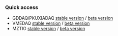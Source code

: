 ### Quick access

<!--
**wuhongyi/wuhongyi** is a ✨ _special_ ✨ repository because its `README.md` (this file) appears on your GitHub profile.

Here are some ideas to get you started:

- 🔭 I’m currently working on ...
- 🌱 I’m currently learning ...
- 👯 I’m looking to collaborate on ...
- 🤔 I’m looking for help with ...
- 💬 Ask me about ...
- 📫 How to reach me: ...
- 😄 Pronouns: ...
- ⚡ Fun fact: ...
-->

- GDDAQ/PKUXIADAQ [stable version](https://github.com/pkuNucExp/PKUXIADAQ) / [beta version](https://github.com/wuhongyi/PKUXIADAQ)
- VMEDAQ [stable version](https://github.com/pkuNucExp/VMEDAQ) / [beta version](https://github.com/wuhongyi/VMEDAQ)
- MZTIO [stable version](https://pkunucexp.github.io/MZTIO/) / [beta version](http://wuhongyi.cn/MZTIO/)
